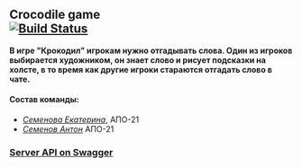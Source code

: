 Crocodile game  
[![Build Status](https://travis-ci.org/J0kerPanda/crocodile-02-2017.svg?branch=master)](https://travis-ci.org/J0kerPanda/crocodile-02-2017)
---
**В игре "Крокодил" игрокам нужно отгадывать слова. Один из игроков выбирается художником, он знает слово и рисует подсказки на холсте, в то время как другие игроки стараются отгадать слово в чате.**

#### Состав команды:
* [*Семенова Екатерина*](https://github.com/SemenovaEkaterina), АПО-21
* [*Семенов Антон*](https://github.com/J0kerPanda) АПО-21

### [Server API on Swagger](https://app.swaggerhub.com/api/J0kerPanda/crocodile-api/1.0.0)
